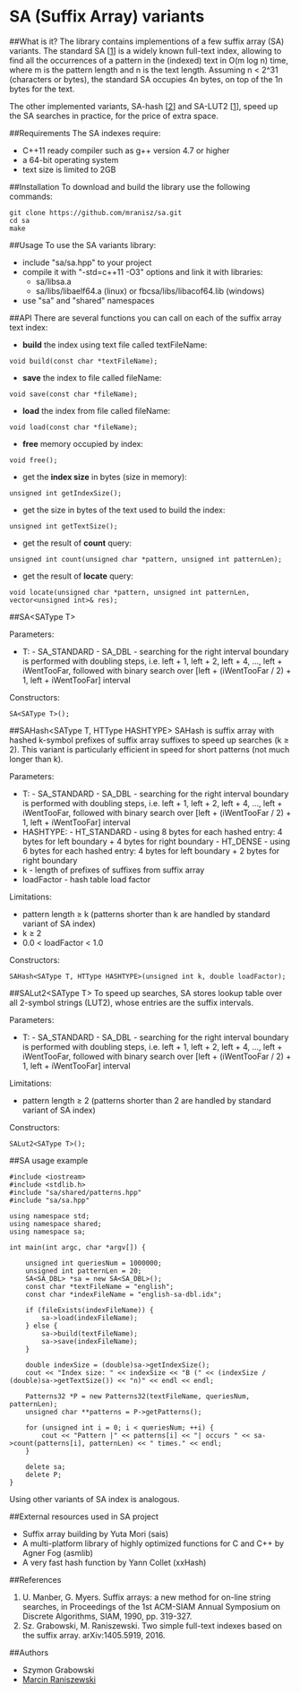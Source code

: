 # SA (Suffix Array) variants

##What is it?
The library contains implementions of a few suffix array (SA) variants. The standard SA \[[1](#references)\] is a widely known full-text index, allowing to find all the occurrences of a pattern in the (indexed) text in O(m log n) time, where m is the pattern length and n is the text length.
Assuming n < 2^31 (characters or bytes), the standard SA occupies 4n bytes, on top of the 1n bytes for the text.

The other implemented variants, SA-hash \[[2](#references)\] and SA-LUT2 \[[1](#references)\], speed up the SA searches in practice, for the price of extra space.

##Requirements
The SA indexes require:
- C++11 ready compiler such as g++ version 4.7 or higher
- a 64-bit operating system
- text size is limited to 2GB

##Installation
To download and build the library use the following commands:
```
git clone https://github.com/mranisz/sa.git
cd sa
make
```

##Usage
To use the SA variants library:
- include "sa/sa.hpp" to your project
- compile it with "-std=c++11 -O3" options and link it with libraries:
  - sa/libsa.a
  - sa/libs/libaelf64.a (linux) or fbcsa/libs/libacof64.lib (windows)
- use "sa" and "shared" namespaces

##API
There are several functions you can call on each of the suffix array text index:
- **build** the index using text file called textFileName:
```
void build(const char *textFileName);
```
- **save** the index to file called fileName:
```
void save(const char *fileName);
```
- **load** the index from file called fileName:
```
void load(const char *fileName);
```
- **free** memory occupied by index:
```
void free();
```
- get the **index size** in bytes (size in memory):
```
unsigned int getIndexSize();
```
- get the size in bytes of the text used to build the index:
```
unsigned int getTextSize();
```
- get the result of **count** query:
```
unsigned int count(unsigned char *pattern, unsigned int patternLen);
```
- get the result of **locate** query:
```
void locate(unsigned char *pattern, unsigned int patternLen, vector<unsigned int>& res);
```

##SA\<SAType T\>

Parameters:
- T:
      - SA_STANDARD
      - SA_DBL - searching for the right interval boundary is performed with doubling steps, i.e. left + 1, left + 2, left + 4, ..., left + iWentTooFar, followed with binary search over [left + (iWentTooFar / 2) + 1, left + iWentTooFar] interval

Constructors:
```
SA<SAType T>();
```

##SAHash\<SAType T, HTType HASHTYPE\>
SAHash is suffix array with hashed k-symbol prefixes of suffix array suffixes to speed up searches (k ≥ 2). This variant is particularly efficient in speed for short patterns (not much longer than k).

Parameters:
- T:
      - SA_STANDARD
      - SA_DBL - searching for the right interval boundary is performed with doubling steps, i.e. left + 1, left + 2, left + 4, ..., left + iWentTooFar, followed with binary search over [left + (iWentTooFar / 2) + 1, left + iWentTooFar] interval
- HASHTYPE:
      - HT_STANDARD - using 8 bytes for each hashed entry: 4 bytes for left boundary + 4 bytes for right boundary
      - HT_DENSE - using 6 bytes for each hashed entry: 4 bytes for left boundary + 2 bytes for right boundary
- k - length of prefixes of suffixes from suffix array
- loadFactor - hash table load factor

Limitations: 
- pattern length ≥ k (patterns shorter than k are handled by standard variant of SA index)
- k ≥ 2
- 0.0 < loadFactor < 1.0

Constructors:
```
SAHash<SAType T, HTType HASHTYPE>(unsigned int k, double loadFactor);
```

##SALut2\<SAType T\>
To speed up searches, SA stores lookup table over all 2-symbol strings (LUT2), whose entries are the suffix intervals.

Parameters:
- T:
      - SA_STANDARD
      - SA_DBL - searching for the right interval boundary is performed with doubling steps, i.e. left + 1, left + 2, left + 4, ..., left + iWentTooFar, followed with binary search over [left + (iWentTooFar / 2) + 1, left + iWentTooFar] interval

Limitations: 
- pattern length ≥ 2 (patterns shorter than 2 are handled by standard variant of SA index)

Constructors:
```
SALut2<SAType T>();
```

##SA usage example
```
#include <iostream>
#include <stdlib.h>
#include "sa/shared/patterns.hpp"
#include "sa/sa.hpp"

using namespace std;
using namespace shared;
using namespace sa;

int main(int argc, char *argv[]) {

	unsigned int queriesNum = 1000000;
	unsigned int patternLen = 20;
	SA<SA_DBL> *sa = new SA<SA_DBL>();
	const char *textFileName = "english";
	const char *indexFileName = "english-sa-dbl.idx";

	if (fileExists(indexFileName)) {
		sa->load(indexFileName);
	} else {
		sa->build(textFileName);
		sa->save(indexFileName);
	}

	double indexSize = (double)sa->getIndexSize();
	cout << "Index size: " << indexSize << "B (" << (indexSize / (double)sa->getTextSize()) << "n)" << endl << endl;

	Patterns32 *P = new Patterns32(textFileName, queriesNum, patternLen);
	unsigned char **patterns = P->getPatterns();

	for (unsigned int i = 0; i < queriesNum; ++i) {
		cout << "Pattern |" << patterns[i] << "| occurs " << sa->count(patterns[i], patternLen) << " times." << endl;
	}

	delete sa;
	delete P;
}
```
Using other variants of SA index is analogous.

##External resources used in SA project
- Suffix array building by Yuta Mori (sais)
- A multi-platform library of highly optimized functions for C and C++ by Agner Fog (asmlib)
- A very fast hash function by Yann Collet (xxHash)

##References
1. U. Manber, G. Myers. Suffix arrays: a new method for on-line string searches, in Proceedings of the 1st ACM-SIAM Annual Symposium on Discrete Algorithms, SIAM, 1990, pp. 319-327.
2. Sz. Grabowski, M. Raniszewski. Two simple full-text indexes based on the suffix array. arXiv:1405.5919, 2016.

##Authors
- Szymon Grabowski
- [Marcin Raniszewski](https://github.com/mranisz)
